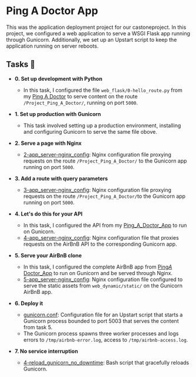 # Ping A Doctor App

This was the application deployment project for our castoneproject. In this
project, we configured a web application
to serve a WSGI Flask app running through Gunicorn. Additionally, we set up an
Upstart script to keep the application running on server reboots.

## Tasks :page_with_curl:

- **0. Set up development with Python**

  - In this task, I configured the file `web_flask/0-hello_route.py` from my
    [Ping A Doctor](https://github.com/SteveMuiyuro/Project_Ping_A_Doctor) to serve content
    on the route `/Project_Ping_A_Doctor/`, running on port `5000`.

- **1. Set up production with Gunicorn**

  - This task involved setting up a production environment, installing and configuring
    Gunicorn to serve the same file obove.

- **2. Serve a page with Nginx**

  - [2-app_server-nginx_config](./2-app_server-nginx_config): Nginx configuration file
    proxying requests on the route `/Project_Ping_A_Doctor/` to the Gunicorn app running on
    port `5000`.

- **3. Add a route with query parameters**

  - [3-app_server-nginx_config](./3-app_server-nginx_config): Nginx configuration file
    proxying requests on the route `/Project_Ping_A_Doctor/`to the
    Gunicorn app running on port `5000`.

- **4. Let's do this for your API**

  - In this task, I configured the API from my [Ping_A_Doctor_App](./https://github.com/SteveMuiyuro/Project_Ping_A_Doctor) to run on Gunicorn.
  - [4-app_server-nginx_config](./4-app_server-nginx_config): Nginx configuration file
    that proxies requests on the AirBnB API to the corresponding Gunicorn app.

- **5. Serve your AirBnB clone**

  - In this task, I configured the complete AirBnB app from [Ping*A* Doctor_App](https://github.com/SteveMuiyuro/Project_Ping_A_Doctor) to run on Gunicorn and be served through Nginx.
  - [5-app_server-nginx_config](./5-app_server-nginx_config): Nginx configuration file
    configured to serve the static assets from `web_dynamic/static/` on the Gunicorn AirBnB
    app.

- **6. Deploy it**

  - [gunicorn.conf](./gunicorn.conf): Configuration file for an Upstart script that starts a
    Gunicorn process bounded to port 5003 that serves the content from task 5.
  - The Gunicorn process spawns three worker processes and logs errors to `/tmp/airbnb-error.log`,
    access to `/tmp/airbnb-access.log`.

- **7. No service interruption**
  - [4-reload_gunicorn_no_downtime](./4-reload_gunicorn_no_downtime): Bash script that gracefully
    reloads Gunicorn.
